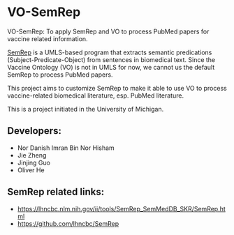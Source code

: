 # VO-SemRep
VO-SemRep: To apply SemRep and VO to process PubMed papers for vaccine related information.

[SemRep](https://lhncbc.nlm.nih.gov/ii/tools/SemRep_SemMedDB_SKR/SemRep.html) is a UMLS-based program that extracts semantic predications (Subject-Predicate-Object) from sentences in biomedical text. Since the Vaccine Ontology (VO) is not in UMLS for now, we cannot us the default SemRep to process PubMed papers. 

This project aims to customize SemRep to make it able to use VO to process vaccine-related biomedical literature, esp. PubMed literature. 

This is a project initiated in the University of Michigan. 

## Developers:
- Nor Danish Imran Bin Nor Hisham
- Jie Zheng
- Jinjing Guo
- Oliver He

## SemRep related links:
- https://lhncbc.nlm.nih.gov/ii/tools/SemRep_SemMedDB_SKR/SemRep.html
- https://github.com/lhncbc/SemRep 

